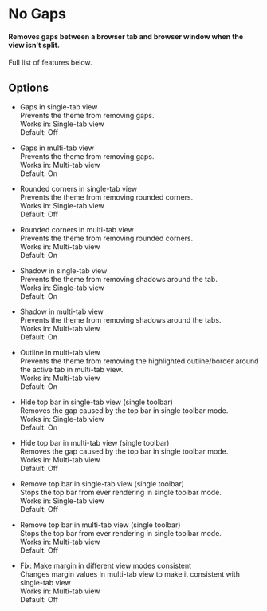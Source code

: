 # No Gaps  
#### Removes gaps between a browser tab and browser window when the view isn't split.  
Full list of features below.  
  
## Options  
- Gaps in single-tab view  
Prevents the theme from removing gaps.  
Works in: Single-tab view  
Default: Off  
  
- Gaps in multi-tab view  
Prevents the theme from removing gaps.  
Works in: Multi-tab view  
Default: On  
  
- Rounded corners in single-tab view  
Prevents the theme from removing rounded corners.  
Works in: Single-tab view  
Default: Off  
  
- Rounded corners in multi-tab view  
Prevents the theme from removing rounded corners.  
Works in: Multi-tab view  
Default: On  
  
- Shadow in single-tab view  
Prevents the theme from removing shadows around the tab.  
Works in: Single-tab view  
Default: On  
  
- Shadow in multi-tab view  
Prevents the theme from removing shadows around the tabs.  
Works in: Multi-tab view  
Default: On  
  
- Outline in multi-tab view  
Prevents the theme from removing the highlighted outline/border around the active tab in multi-tab view.  
Works in: Multi-tab view  
Default: On  
  
- Hide top bar in single-tab view (single toolbar)  
Removes the gap caused by the top bar in single toolbar mode.  
Works in: Single-tab view  
Default: On  
  
- Hide top bar in multi-tab view (single toolbar)  
Removes the gap caused by the top bar in single toolbar mode.  
Works in: Multi-tab view  
Default: Off  
  
- Remove top bar in single-tab view (single toolbar)  
Stops the top bar from ever rendering in single toolbar mode.  
Works in: Single-tab view  
Default: Off  
  
- Remove top bar in multi-tab view (single toolbar)  
Stops the top bar from ever rendering in single toolbar mode.  
Works in: Multi-tab view  
Default: Off  
  
- Fix: Make margin in different view modes consistent  
Changes margin values in multi-tab view to make it consistent with single-tab view  
Works in: Multi-tab view  
Default: Off  

